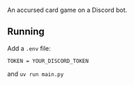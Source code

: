 An accursed card game on a Discord bot.

## Running

Add a `.env` file:

```
TOKEN = YOUR_DISCORD_TOKEN
```

and `uv run main.py`

